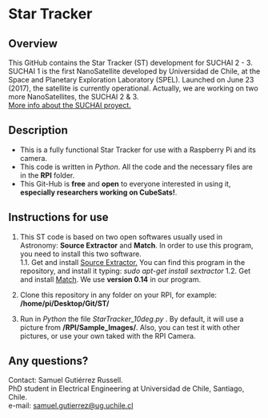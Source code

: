 # Star Tracker <br />

## Overview

This GitHub contains the Star Tracker (ST) development for SUCHAI 2 - 3. 
SUCHAI 1 is the first NanoSatellite developed by Universidad de Chile, at the 
Space and Planetary Exploration Laboratory (SPEL). Launched on June 23 (2017), 
the satellite is currently operational. Actually, we are working on two more NanoSatellites, the SUCHAI 2 & 3. <br />
[More info about the SUCHAI proyect.](http://spel.ing.uchile.cl)

## Description

- This is a fully functional Star Tracker for use with a Raspberry Pi and its camera. <br />
- This code is written in _Python_. All the code and the necessary files are in the __RPI__ folder. <br />
- This Git-Hub is __free__ and __open__ to everyone interested in using it, __especially researchers working on CubeSats!__. <br />

## Instructions for use

1. This ST code is based on two open softwares usually used in Astronomy: __Source Extractor__ and __Match__. In order to use this program, you need to install this two software.<br />
    1.1. Get and install [Source Extractor.](https://www.astromatic.net/software/sextractor) 
You can find this program in the repository, and install it typing: _sudo apt-get install sextractor_
    1.2. Get and install [Match](http://spiff.rit.edu/match/). We use __version 0.14__ in our program. <br />

2. Clone this repository in any folder on your RPI, for example: __/home/pi/Desktop/Git/ST/__

3. Run in _Python_ the file _StarTracker_10deg.py_ . By default, it will use a picture from __/RPI/Sample_Images/__. Also, you can test it with other pictures, or use your own taked with the RPI Camera.

## Any questions?

Contact: Samuel Gutiérrez Russell. <br />
PhD student in Electrical Engineering at Universidad de Chile, Santiago, Chile. <br />
e-mail: samuel.gutierrez@ug.uchile.cl
